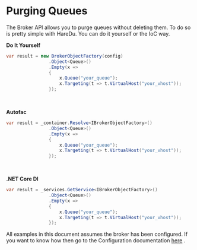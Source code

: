 # Purging Queues

The Broker API allows you to purge queues without deleting them. To do so is pretty simple with HareDu. You can do it yourself or the IoC way.

**Do It Yourself**

```csharp
var result = new BrokerObjectFactory(config)
                .Object<Queue>()
                .Empty(x =>
                {
                    x.Queue("your_queue");
                    x.Targeting(t => t.VirtualHost("your_vhost"));
                });
```
<br>


**Autofac**

```csharp
var result = _container.Resolve<IBrokerObjectFactory>()
                .Object<Queue>()
                .Empty(x =>
                {
                    x.Queue("your_queue");
                    x.Targeting(t => t.VirtualHost("your_vhost"));
                });
```
<br>

**.NET Core DI**

```csharp
var result = _services.GetService<IBrokerObjectFactory>()
                .Object<Queue>()
                .Empty(x =>
                {
                    x.Queue("your_queue");
                    x.Targeting(t => t.VirtualHost("your_vhost"));
                });
```

All examples in this document assumes the broker has been configured. If you want to know how then go to the Configuration documentation [here](https://github.com/ahives/HareDu2/blob/master/docs/configuration.md) .

